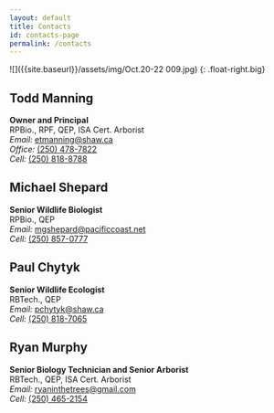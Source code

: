 ```yaml
---
layout: default
title: Contacts
id: contacts-page
permalink: /contacts
---
```


![]({{site.baseurl}}/assets/img/Oct.20-22 009.jpg)
{: .float-right.big}

## Todd Manning
**Owner and Principal**  
RPBio., RPF, QEP, ISA Cert. Arborist  
*Email:* [etmanning@shaw.ca](mailto:etmanning@shaw.ca)  
*Office:* [(250) 478-7822](tel:2504787822)  
*Cell:* [(250) 818-8788](tel:2508188718)

## Michael Shepard
**Senior Wildlife Biologist**  
RPBio., QEP  
*Email:* [mgshepard@pacificcoast.net](mailto:mgshepard@pacificcoast.net)  
*Cell:* [(250) 857-0777](tel:2508570777)

## Paul Chytyk
**Senior Wildlife Ecologist**  
RBTech., QEP  
*Email:* [pchytyk@shaw.ca](mailto:pchytyk@shaw.ca)  
*Cell:* [(250) 818-7065](tel:2508187065)

## Ryan Murphy
**Senior Biology Technician and Senior Arborist**  
RBTech., QEP, ISA Cert. Arborist  
*Email:* [ryaninthetrees@gmail.com](mailto:ryaninthetrees@gmail.com)  
*Cell:* [(250) 465-2154](tel:2504652154)